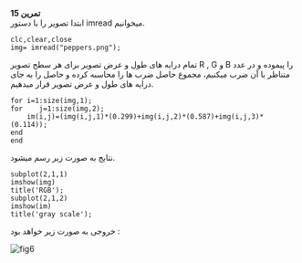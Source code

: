 **تمرین 15**
<br>
ابتدا تصویر را با دستور imread میخوانیم.
<br>
```
clc,clear,close
img= imread("peppers.png");
```
تمام درایه های طول و عرض تصویر برای هر سطح تصویر R , G و B را پیموده و در عدد متناظر با آن ضرب میکنیم، مجموع حاصل ضرب ها را محاسبه کرده و حاصل را به جای درایه های طول و عرض تصویر قرار میدهیم. 
```
for i=1:size(img,1);
for    j=1:size(img,2);
    im(i,j)=(img(i,j,1)*(0.299)+img(i,j,2)*(0.587)+img(i,j,3)*(0.114));
end
end
```
نتایج به صورت زیر رسم میشود.
```
subplot(2,1,1)
imshow(img)
title('RGB');
subplot(2,1,2)
imshow(im)
title('gray scale');

```
خروجی به صورت زیر خواهد بود :
<br>

![fig6](https://user-images.githubusercontent.com/56272972/167206074-1e590388-c016-4ec9-963b-656431a9386f.jpg)
